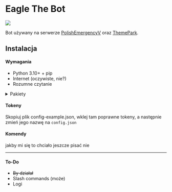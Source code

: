 # Eagle The Bot

<a href="https://discord.gg/kYnKgf4na2">
    <img src="https://img.shields.io/discord/531961175114645534?color=7289DA&label=Discord&logo=discord"/></a>

Bot używany na serwerze [PolishEmergencyV](https://discord.gg/kYnKgf4na2) oraz [ThemePark](https://discord.gg/ZjMX3YD).

## Instalacja
#### **Wymagania**
- Python 3.10+ + pip
- Internet (oczywiste, nie?)
- Rozumne czytanie
<details>
<summary>Pakiety</summary>

```
aiohttp==3.7.4.post0
async-timeout==3.0.1
attrs==21.4.0       
certifi==2022.5.18.1
chardet==4.0.0      
charset-normalizer==2.0.12
chat-exporter==2.3
discord.py @ git+https://github.com/Rapptz/discord.py@348764583d95265f40b8a683e2f8ac73d6c173f5
emoji==2.1.0
grapheme==0.6.0
idna==3.3
multidict==6.0.2
mysql-connector==2.2.9
Pillow==9.4.0
protobuf==3.20.0
psutil==5.9.1
pytz==2022.2.1
requests==2.27.1
tomli==2.2.1
tomli_w==1.0.0
typing_extensions==4.1.1
urllib3==1.26.9
yarl==1.7.2
```

</details>

#### **Tokeny**
Skopiuj plik config-example.json, wklej tam poprawne tokeny, a następnie zmień jego nazwę na `config.json`

#### **Komendy**
jakby mi się to chciało jeszcze pisać nie


---

#### To-Do
- ~~By działał~~
- Slash commands (może)
- Logi

